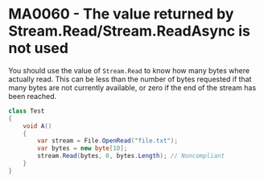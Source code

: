 # MA0060 - The value returned by Stream.Read/Stream.ReadAsync is not used

You should use the value of `Stream.Read` to know how many bytes where actually read. This can be less than the number of bytes requested if that many bytes are not currently available, or zero if the end of the stream has been reached.

````csharp
class Test
{
    void A()
    {
        var stream = File.OpenRead("file.txt");
        var bytes = new byte[10];
        stream.Read(bytes, 0, bytes.Length); // Noncompliant
    }
}
````
